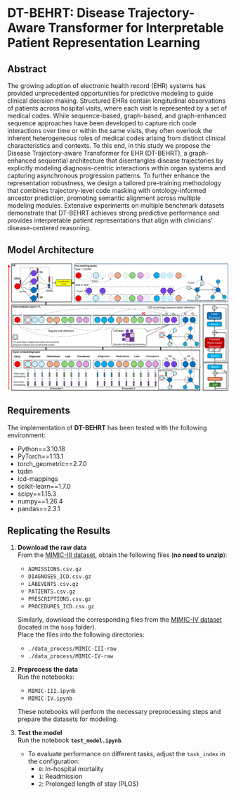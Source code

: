 # DT-BEHRT: Disease Trajectory-Aware Transformer for Interpretable Patient Representation Learning

## Abstract
The growing adoption of electronic health record (EHR) systems has provided unprecedented opportunities for predictive modeling to guide clinical decision making. Structured EHRs contain longitudinal observations of patients across hospital visits, where each visit is represented by a set of medical codes. While sequence-based, graph-based, and graph-enhanced sequence approaches have been developed to capture rich code interactions over time or within the same visits, they often overlook the inherent heterogeneous roles of medical codes arising from distinct clinical characteristics and contexts. To this end, in this study we propose the Disease Trajectory-aware Transformer for EHR (DT-BEHRT), a graph-enhanced sequential architecture that disentangles disease trajectories by explicitly modeling diagnosis-centric interactions within organ systems and capturing asynchronous progression patterns. To further enhance the representation robustness, we design a tailored pre-training methodology that combines trajectory-level code masking with ontology-informed ancestor prediction, promoting semantic alignment across multiple modeling modules. Extensive experiments on multiple benchmark datasets demonstrate that DT-BEHRT achieves strong predictive performance and provides interpretable patient representations that align with clinicians’ disease-centered reasoning.

## Model Architecture

![DT-BEHRT Architecture](figures/architecture-final.jpg)

## Requirements
The implementation of **DT-BEHRT** has been tested with the following environment:

- Python==3.10.18  
- PyTorch==1.13.1  
- torch_geometric==2.7.0  
- tqdm  
- icd-mappings  
- scikit-learn==1.7.0  
- scipy==1.15.3  
- numpy==1.26.4 
- pandas==2.3.1  

## Replicating the Results
1. **Download the raw data**  
   From the [MIMIC-III dataset](https://physionet.org/content/mimiciii/1.4/), obtain the following files (**no need to unzip**):  
   - `ADMISSIONS.csv.gz`  
   - `DIAGNOSES_ICD.csv.gz`  
   - `LABEVENTS.csv.gz`  
   - `PATIENTS.csv.gz`  
   - `PRESCRIPTIONS.csv.gz`  
   - `PROCEDURES_ICD.csv.gz`  

   Similarly, download the corresponding files from the [MIMIC-IV dataset](https://physionet.org/content/mimiciv/3.1/) (located in the `hosp` folder).  
   Place the files into the following directories:  
   - `./data_process/MIMIC-III-raw`  
   - `./data_process/MIMIC-IV-raw`  

2. **Preprocess the data**  
   Run the notebooks:  
   - `MIMIC-III.ipynb`  
   - `MIMIC-IV.ipynb`  
   
   These notebooks will perform the necessary preprocessing steps and prepare the datasets for modeling.  

3. **Test the model**  
   Run the notebook **`test_model.ipynb`**.  
   - To evaluate performance on different tasks, adjust the `task_index` in the configuration:  
     - `0`: In-hospital mortality  
     - `1`: Readmission  
     - `2`: Prolonged length of stay (PLOS)  
 